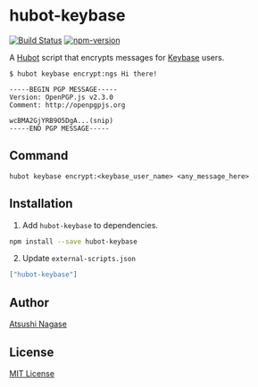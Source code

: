 hubot-keybase
=============

[![Build Status][travis-badge]][travis]
[![npm-version][npm-badge]][npm]

A [Hubot] script that encrypts messages for [Keybase] users.

```
$ hubot keybase encrypt:ngs Hi there!

-----BEGIN PGP MESSAGE-----
Version: OpenPGP.js v2.3.0
Comment: http://openpgpjs.org

wcBMA2GjYRB9O5DgA...(snip)
-----END PGP MESSAGE-----
```

Command
--------

```
hubot keybase encrypt:<keybase_user_name> <any_message_here>
```

Installation
------------

1. Add `hubot-keybase` to dependencies.

  ```bash
  npm install --save hubot-keybase
  ```

2. Update `external-scripts.json`

  ```json
  ["hubot-keybase"]
  ```

Author
------

[Atsushi Nagase]

License
-------

[MIT License]


[Hubot]: http://hubot.github.com/
[Atsushi Nagase]: http://ngs.io/
[MIT License]: LICENSE
[travis-badge]: https://travis-ci.org/ngs/hubot-keybase.svg?branch=master
[npm-badge]: http://img.shields.io/npm/v/hubot-keybase.svg
[travis]: https://travis-ci.org/ngs/hubot-keybase
[npm]: https://www.npmjs.org/package/hubot-keybase
[Keybase]: https://keybase.io
